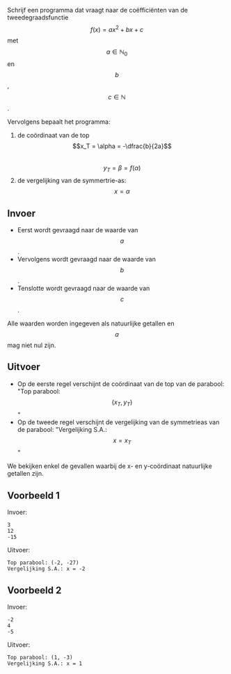 Schrijf een programma dat vraagt naar de coëfficiënten van de tweedegraadsfunctie $$f(x) = ax^2 + bx + c$$ met $$a \in \mathbb{N}_0$$ en <br>
$$b$$, $$c \in \mathbb{N}$$.

Vervolgens bepaalt het programma:
1. de coördinaat van de top <br>
   $$x_T = \alpha = -\dfrac{b}{2a}$$ <br>
   $$y_T = \beta  = f(\alpha)$$
2. de vergelijking van de symmertrie-as: $$x = \alpha$$
   
## Invoer
- Eerst wordt gevraagd naar de waarde van $$a$$.
- Vervolgens wordt gevraagd naar de waarde van $$b$$.
- Tenslotte wordt gevraagd naar de waarde van $$c$$.

Alle waarden worden ingegeven als natuurlijke getallen en $$a$$ mag niet nul zijn.

## Uitvoer
- Op de eerste regel verschijnt de coördinaat van de top van de parabool: "Top parabool: $$(x_T, y_T)$$"
- Op de tweede regel verschijnt de vergelijking van de symmetrieas van de parabool: "Vergelijking S.A.: $$x = x_T$$"

We bekijken enkel de gevallen waarbij de x- en y-coördinaat natuurlijke getallen zijn.

## Voorbeeld 1
Invoer:
```
3
12
-15
```
Uitvoer:
```
Top parabool: (-2, -27)
Vergelijking S.A.: x = -2
```

## Voorbeeld 2
Invoer:
```
-2
4
-5
```
Uitvoer:
```
Top parabool: (1, -3)
Vergelijking S.A.: x = 1
```
